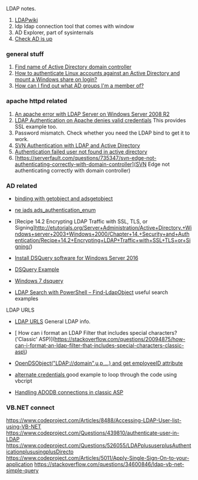 LDAP notes.


1. [LDAPwiki](ldapwiki.com)
2. ldp ldap connection tool that comes with window
3. AD Explorer, part of sysinternals
4. [Check AD is up](https://docs.microsoft.com/en-us/troubleshoot/windows-server/identity/enable-ldap-over-ssl-3rd-certification-authority)


### general stuff

1. [Find name of Active Directory domain controller](https://serverfault.com/questions/78089/find-name-of-active-directory-domain-controller?rq=1)
2. [How to authenticate Linux accounts against an Active Directory and mount a Windows share on login?](https://serverfault.com/questions/135396/how-to-authenticate-linux-accounts-against-an-active-directory-and-mount-a-windo?noredirect=1&lq=1)
3. [How can I find out what AD groups I'm a member of?](https://serverfault.com/questions/111650/how-can-i-find-out-what-ad-groups-im-a-member-of?rq=1)


### apache httpd related

1. [An apache error with LDAP Server on Windows Server 2008 R2](https://serverfault.com/questions/773174/an-apache-error-with-ldap-server-on-windows-server-2008-r2)
2. [LDAP Authentication on Apache denies valid credentials](https://serverfault.com/questions/709919/ldap-authentication-on-apache-denies-valid-credentials)  This provides SSL example too.
3. Password mismatch. Check whether you need the LDAP bind to get it to work.
4. [SVN Authentication with LDAP and Active Directory](https://serverfault.com/questions/431290/svn-authentication-with-ldap-and-active-directory)
5. [Authentication failed user not found in active directory](https://serverfault.com/questions/578336/authentication-failed-user-not-found-in-active-directory)
6. [https://serverfault.com/questions/735347/svn-edge-not-authenticating-correctly-with-domain-controller](SVN Edge not authenticating correctly with domain controller)


### AD related
* [binding with getobject and adsgetobject](https://docs.microsoft.com/en-us/windows/win32/adsi/binding-with-getobject-and-adsgetobject)
* [ne iads ads_authentication_enum](https://docs.microsoft.com/en-us/windows/win32/api/iads/ne-iads-ads_authentication_enum)

* [Recipe 14.2 Encrypting LDAP Traffic with SSL, TLS, or Signing]http://etutorials.org/Server+Administration/Active+Directory.+Windows+server+2003+Windows+2000/Chapter+14.+Security+and+Authentication/Recipe+14.2+Encrypting+LDAP+Traffic+with+SSL+TLS+or+Signing/)

* [Install DSQuery software for Windows Server 2016](http://portal.sivarajan.com/2016/10/windows-server-2016active-directorypart1.html)
* [DSQuery Example](https://docs.microsoft.com/en-us/previous-versions/windows/it-pro/windows-server-2012-r2-and-2012/cc725702(v=ws.11))
* [Windows 7 dsquery](https://stackoverflow.com/questions/8514599/windows-7-powershell-cannot-find-dsquery-and-dsget)
* [LDAP Search with PowerShell – Find-LdapObject](https://activedirectoryfaq.com/2015/02/ldap-search-powershell-find-ldapobject/) useful search examples


LDAP URLS
* [LDAP URLS](https://ldap.com/ldap-urls/)  General LDAP info.

* [
How can i format an LDAP Filter that includes special characters? ('Classic' ASP)](https://stackoverflow.com/questions/20094875/how-can-i-format-an-ldap-filter-that-includes-special-characters-classic-asp\)

* [OpenDSObject("LDAP://domain",u,p,...) and get employeeID attribute
](https://www.tek-tips.com/viewthread.cfm?qid=1512832)

* [alternate credentials ](http://www.rlmueller.net/ADOAltCredentials.htm) good example to loop through the code using vbcript

* [Handling ADODB connections in classic ASP
](https://stackoverflow.com/questions/3770017/handling-adodb-connections-in-classic-asp)


### VB.NET connect
https://www.codeproject.com/Articles/8488/Accessing-LDAP-User-list-using-VB-NET
https://www.codeproject.com/Questions/439810/authenticate-user-in-LDAP
https://www.codeproject.com/Questions/526055/LDAPplususerplusAuthenticationplususingplusDirecto
https://www.codeproject.com/Articles/5011/Apply-Single-Sign-On-to-your-application
https://stackoverflow.com/questions/34600846/ldap-vb-net-simple-query
